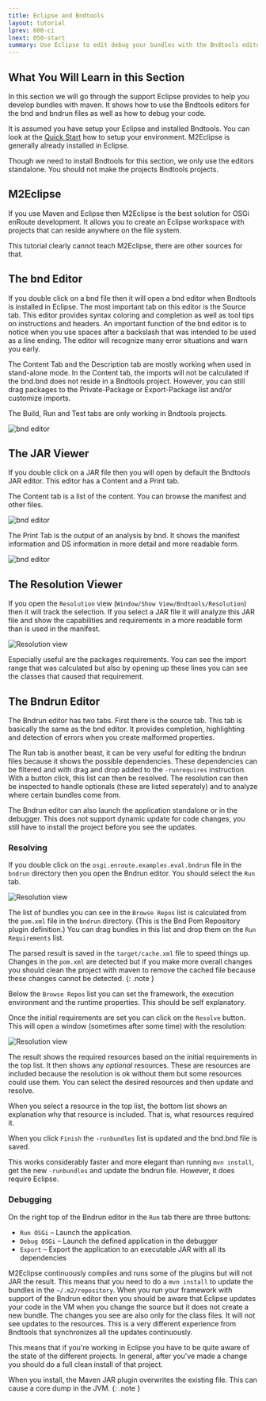 ```yaml
---
title: Eclipse and Bndtools
layout: tutorial
lprev: 600-ci
lnext: 050-start
summary: Use Eclipse to edit debug your bundles with the Bndtools editors
---
```


## What You Will Learn in this Section

In this section we will go through the support Eclipse provides to help you
develop bundles with maven. It shows how to use the Bndtools editors for 
the bnd and bndrun files as well as how to debug your code.

It is assumed you have setup your Eclipse and installed Bndtools. You can
look at the [Quick Start](/qs/100-prerequisites.html) how to setup your
environment. M2Eclipse is generally already installed in Eclipse.

Though we need to install Bndtools for this section, we only use the editors
standalone. You should not make the projects Bndtools projects.

## M2Eclipse

If you use Maven and Eclipse then M2Eclipse is the best solution for OSGi
enRoute development. It allows you to create an Eclipse workspace with projects
that can reside anywhere on the file system. 

This tutorial clearly cannot teach M2Eclipse, there are other sources for that.

## The bnd Editor

If you double click on a bnd file then it will open a bnd editor when Bndtools is installed
in Eclipse. The most important tab on this editor is the Source tab. This editor
provides syntax coloring and completion as well as tool tips on instructions and
headers. An important function of the bnd editor is to notice when you use
spaces after a backslash that was intended to be used as a line ending. The 
editor will recognize many error situations and warn you early.

The Content Tab and the Description tab are mostly working when used in stand-alone
mode. In the Content tab, the imports will not be calculated if the bnd.bnd does
not reside in a Bndtools project. However, you can still drag packages to the
Private-Package or Export-Package list and/or customize imports. 

The Build, Run and Test tabs are only working in Bndtools projects. 

![bnd editor](img/bnd-editor.png)


## The JAR Viewer

If you double click on a JAR file then you will open by default the Bndtools
JAR editor. This editor has a Content and a Print tab.

The Content tab is a list of the content. You can browse the manifest and other files.

![bnd editor](img/jar-editor-content.png)

The Print Tab is the output of an analysis by bnd. It shows the manifest information
and DS information in more detail and more readable form.

![bnd editor](img/jar-editor-print.png)

## The Resolution Viewer

If you open the `Resolution` view (`Window/Show View/Bndtools/Resolution`) then
it will track the selection. If you select a JAR file it will analyze this 
JAR file and show the capabilities and requirements in a more readable form than
is used in the manifest.

![Resolution view](img/resolution.png)

Especially useful are the packages requirements. You can see the import range
that was calculated but also by opening up these lines you 
can see the classes that caused that requirement.

## The Bndrun Editor

The Bndrun editor has two tabs. First there is the source tab. This tab is
basically the same as the bnd editor. It provides completion, highlighting
and detection of errors when you create malformed properties.

The Run tab is another beast, it can be very useful for editing the bndrun
files because it shows the possible dependencies. These dependencies can be
filtered and with drag and drop added to the `-runrequires` instruction.
With a button click, this list can then be resolved. The resolution can then
be inspected to handle optionals (these are listed seperately) and to analyze
where certain bundles come from. 

The Bndrun editor can also launch the application standalone or in the debugger.
This does not support dynamic update for code changes, you still have to install
the project before you see the updates.

### Resolving

If you double click on the `osgi.enroute.examples.eval.bndrun` file in the `bndrun`
directory then you open the Bndrun editor. You should select the `Run` tab.

![Resolution view](img/bndrun-editor.png)

The list of bundles you can see in the `Browse Repos` list is calculated from the
`pom.xml` file in the `bndrun` directory. (This is the Bnd Pom Repository plugin
definition.) You can drag bundles in this list and drop them on the `Run Requirements`
list. 

The parsed result is saved in the `target/cache.xml` file
to speed things up. Changes in the `pom.xml` are detected but if you make more
overall changes you should clean the project with maven to remove the cached
file because these changes cannot be detected.
{: .note }

Below the `Browse Repos` list you can set the framework, the execution environment
and the runtime properties. This should be self explanatory.

Once the initial requirements are set you can click on the `Resolve` button. 
This will open a window (sometimes after some time) with the resolution:

![Resolution view](img/resolution-result.png)

The result shows the required resources based on the initial requirements in the
top list. It then shows any _optional_ resources. These are resources are included
because the resolution is ok without them but some resources could use them. You
can select the desired resources and then update and resolve.

When you select a resource in the top list, the bottom list shows an explanation
why that resource is included. That is, what resources required it.

When you click `Finish` the `-runbundles` list is updated and the bnd.bnd file
is saved.

This works considerably faster and more elegant than running `mvn install`,
get the new `-runbundles` and update the bndrun file. However, it does require
Eclipse.

### Debugging

On the right top of the Bndrun editor in the `Run` tab there are three buttons:

* `Run OSGi` – Launch the application.
* `Debug OSGi` – Launch the defined application in the debugger
* `Export` – Export the application to an executable JAR with all its dependencies

M2Eclipse continuously compiles and runs some of the plugins but will not
JAR the result. This means that you need to do a `mvn install` to update the
bundles in the `~/.m2/repository`. When you run your framework with support
of the Bndrun editor then you should be aware that Eclipse updates your code
in the VM when you change the source but it does not create a new bundle. The changes
you see are also only for the class files. It will not see updates to the
resources. This is a very different experience from Bndtools that synchronizes all
the updates continuously.

This means that if you're working in Eclipse you have to be quite aware of the
state of the different projects. In general, after you've made a change you should
do a full clean install of that project. 

When you install, the Maven JAR plugin overwrites the existing file. This can
cause a core dump in the JVM.
{: .note }
  

[M2Eclipse]: http://www.eclipse.org/m2e/
 